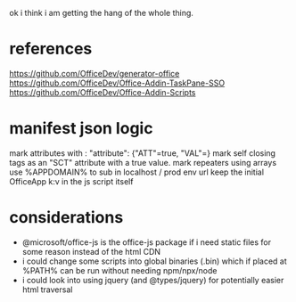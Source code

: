 ok i think i am getting the hang of the whole thing.

# references
https://github.com/OfficeDev/generator-office
https://github.com/OfficeDev/Office-Addin-TaskPane-SSO
https://github.com/OfficeDev/Office-Addin-Scripts

# manifest json logic
mark attributes with <key>: "attribute": {"ATT"=true, "VAL"=<value>}
mark self closing tags as an "SCT" attribute with a true value.
mark repeaters using arrays
use %APPDOMAIN% to sub in localhost / prod env url
keep the initial OfficeApp k:v in the js script itself

# considerations
- @microsoft/office-js is the office-js package if i need static files for some reason instead of the html CDN
- i could change some scripts into global binaries (.bin) which if placed at %PATH% can be run without needing npm/npx/node
- i could look into using jquery (and @types/jquery) for potentially easier html traversal